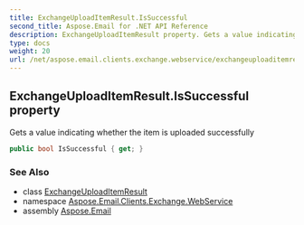 ```yaml
---
title: ExchangeUploadItemResult.IsSuccessful
second_title: Aspose.Email for .NET API Reference
description: ExchangeUploadItemResult property. Gets a value indicating whether the item is uploaded successfully
type: docs
weight: 20
url: /net/aspose.email.clients.exchange.webservice/exchangeuploaditemresult/issuccessful/
---
```

## ExchangeUploadItemResult.IsSuccessful property

Gets a value indicating whether the item is uploaded successfully

```csharp
public bool IsSuccessful { get; }
```

### See Also

* class [ExchangeUploadItemResult](../)
* namespace [Aspose.Email.Clients.Exchange.WebService](../../exchangeuploaditemresult/)
* assembly [Aspose.Email](../../../)


